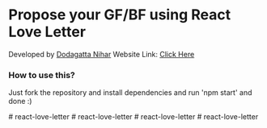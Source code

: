 # Propose your GF/BF using React Love Letter

Developed by [Dodagatta Nihar](https://instagram.com/niihaaarrrr)
Website Link: [Click Here](https://react-love-letter.vercel.app)

### How to use this?
Just fork the repository and install dependencies and run 'npm start' and done :)

#   r e a c t - l o v e - l e t t e r  
 #   r e a c t - l o v e - l e t t e r  
 #   r e a c t - l o v e - l e t t e r  
 #   r e a c t - l o v e - l e t t e r  
 